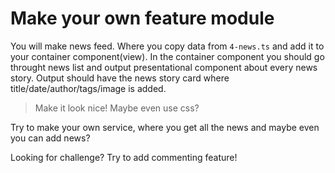 # Make your own feature module

You will make news feed. Where you copy data from `4-news.ts` and add it to your container component(view). In the container component you should go throught news list and output presentational component about every news story. Output should have the news story card where title/date/author/tags/image is added.

> Make it look nice! Maybe even use css?

Try to make your own service, where you get all the news and maybe even you can add news?

Looking for challenge? Try to add commenting feature!
